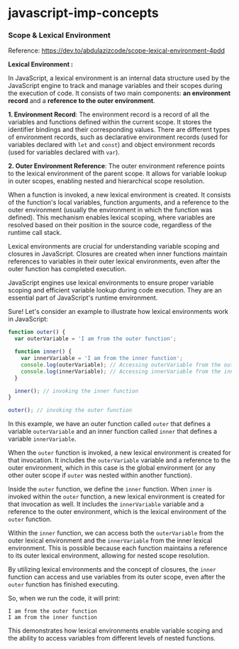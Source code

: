 # javascript-imp-concepts

### Scope & Lexical Environment 

Reference: https://dev.to/abdulazizcode/scope-lexical-environment-4pdd

**Lexical Environment :**

In JavaScript, a lexical environment is an internal data structure used by the JavaScript engine to track and manage variables and their scopes during the execution of code. It consists of two main components: **an environment record** and a **reference to the outer environment**.

**1. Environment Record**: The environment record is a record of all the variables and functions defined within the current scope. It stores the identifier bindings and their corresponding values. There are different types of environment records, such as declarative environment records (used for variables declared with `let` and `const`) and object environment records (used for variables declared with `var`).

**2. Outer Environment Reference**: The outer environment reference points to the lexical environment of the parent scope. It allows for variable lookup in outer scopes, enabling nested and hierarchical scope resolution.

When a function is invoked, a new lexical environment is created. It consists of the function's local variables, function arguments, and a reference to the outer environment (usually the environment in which the function was defined). This mechanism enables lexical scoping, where variables are resolved based on their position in the source code, regardless of the runtime call stack.

Lexical environments are crucial for understanding variable scoping and closures in JavaScript. Closures are created when inner functions maintain references to variables in their outer lexical environments, even after the outer function has completed execution.

JavaScript engines use lexical environments to ensure proper variable scoping and efficient variable lookup during code execution. They are an essential part of JavaScript's runtime environment.

Sure! Let's consider an example to illustrate how lexical environments work in JavaScript:

```javascript
function outer() {
  var outerVariable = 'I am from the outer function';

  function inner() {
    var innerVariable = 'I am from the inner function';
    console.log(outerVariable); // Accessing outerVariable from the outer lexical environment
    console.log(innerVariable); // Accessing innerVariable from the inner lexical environment
  }

  inner(); // invoking the inner function
}

outer(); // invoking the outer function
```

In this example, we have an outer function called `outer` that defines a variable `outerVariable` and an inner function called `inner` that defines a variable `innerVariable`. 

When the `outer` function is invoked, a new lexical environment is created for that invocation. It includes the `outerVariable` variable and a reference to the outer environment, which in this case is the global environment (or any other outer scope if `outer` was nested within another function).

Inside the `outer` function, we define the `inner` function. When `inner` is invoked within the `outer` function, a new lexical environment is created for that invocation as well. It includes the `innerVariable` variable and a reference to the outer environment, which is the lexical environment of the `outer` function.

Within the `inner` function, we can access both the `outerVariable` from the outer lexical environment and the `innerVariable` from the inner lexical environment. This is possible because each function maintains a reference to its outer lexical environment, allowing for nested scope resolution.

By utilizing lexical environments and the concept of closures, the `inner` function can access and use variables from its outer scope, even after the `outer` function has finished executing.

So, when we run the code, it will print:

```
I am from the outer function
I am from the inner function
```

This demonstrates how lexical environments enable variable scoping and the ability to access variables from different levels of nested functions.
